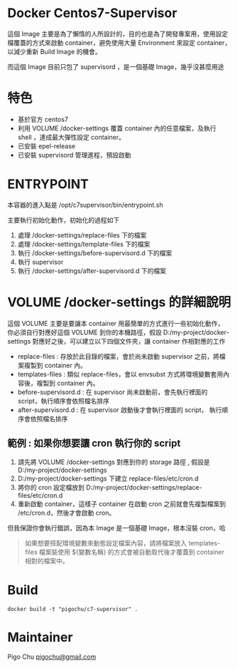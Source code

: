 Docker Centos7-Supervisor
=========================

這個 Image 主要是為了懶惰的人所設計的，目的也是為了開發專案用，使用設定檔覆蓋的方式來啟動 container，避免使用大量 Environment 來設定 container，以減少重新 Build Image 的機會。

而這個 Image 目前只包了 supervisord ，是一個基礎 Image，幾乎沒甚麼用途



# 特色 #

* 基於官方 centos7
* 利用 VOLUME /docker-settings 覆蓋 container 內的任意檔案，及執行 shell ，達成最大彈性設定 container。
* 已安裝 epel-release
* 已安裝 supervisord 管理進程，預設啟動


# ENTRYPOINT #

本容器的進入點是 /opt/c7supervisor/bin/entrypoint.sh

主要執行初始化動作，初始化的過程如下
1. 處理 /docker-settings/replace-files 下的檔案
2. 處理 /docker-settings/template-files 下的檔案
3. 執行 /docker-settings/before-supervisord.d 下的檔案
4. 執行 supervisor
5. 執行 /docker-settings/after-supervisord.d 下的檔案



# VOLUME /docker-settings 的詳細說明 #

這個 VOLUME 主要是要讓本 container 用最簡單的方式進行一些初始化動作，
你必須自行對應好這個 VOLUME 到你的本機路徑，假設 D:/my-project/docker-settings
對應好之後，可以建立以下四個文件夾，讓 container 作相對應的工作

* replace-files : 存放於此目錄的檔案，會於尚未啟動 supervisor 之前，將檔案複製到 container 內。
* templates-files :  類似 replace-files，會以 envsubst 方式將環境變數套用內容後，複製到 container 內。
* before-supervisord.d : 在 supervisor 尚未啟動前，會先執行裡面的 script，執行順序會依照檔名排序
* after-supervisord.d : 在 supervisor 啟動後才會執行裡面的 script，
  執行順序會依照檔名排序


## 範例 : 如果你想要讓 cron 執行你的 script ##

1. 請先將 VOLUME /docker-settings 對應到你的 storage 路徑 , 假設是 D:/my-project/docker-settings
2. D:/my-project/docker-settings 下建立 replace-files/etc/cron.d
3. 將你的 cron 設定檔放到 D:/my-project/docker-settings/replace-files/etc/cron.d
4. 重新啟動 container，這樣子 container 在啟動 cron 之前就會先複製檔案到 /etc/cron.d，然後才會啟動 cron。

但我保證你會執行錯誤，因為本 Image 是一個基礎 Image，根本沒裝 cron，哈   

> 如果想要搭配環境變數來動態設定檔案內容，請將檔案放入 templates-files
> 檔案裝使用 ${變數名稱} 的方式會被自動取代後才覆蓋到 container 相對的檔案中。


# Build #

~~~
docker build -t "pigochu/c7-supervisor" .
~~~

# Maintainer #

Pigo Chu <pigochu@gmail.com>







